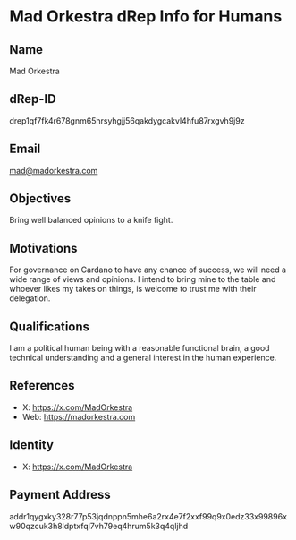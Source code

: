 # Mad Orkestra dRep Info for Humans

## Name
Mad Orkestra

## dRep-ID
drep1qf7fk4r678gnm65hrsyhgjj56qakdygcakvl4hfu87rxgvh9j9z

## Email
mad@madorkestra.com

## Objectives
Bring well balanced opinions to a knife fight.

## Motivations
For governance on Cardano to have any chance of success, we will need a wide range of views and opinions. I intend to bring mine to the table and whoever likes my takes on things, is welcome to trust me with their delegation.

## Qualifications
I am a political human being with a reasonable functional brain, a good technical understanding and a general interest in the human experience.

## References
- X: https://x.com/MadOrkestra
- Web: https://madorkestra.com
  
## Identity
- X: https://x.com/MadOrkestra

## Payment Address
addr1qygxky328r77p53jqdnppn5mhe6a2rx4e7f2xxf99q9x0edz33x99896xw90qzcuk3h8ldptxfql7vh79eq4hrum5k3q4qljhd

